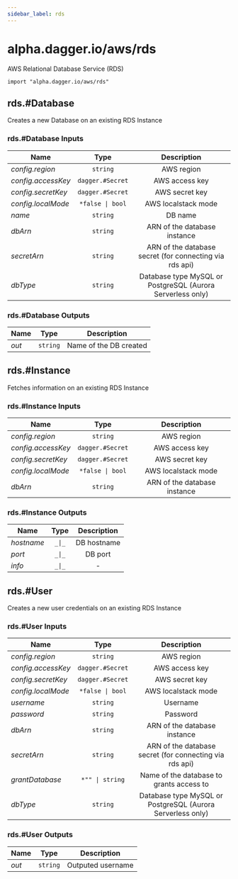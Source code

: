 ```yaml
---
sidebar_label: rds
---
```


# alpha.dagger.io/aws/rds

AWS Relational Database Service (RDS)

```cue
import "alpha.dagger.io/aws/rds"
```

## rds.#Database

Creates a new Database on an existing RDS Instance

### rds.#Database Inputs

| Name                 | Type                | Description                                                  |
| -------------        |:-------------:      |:-------------:                                               |
|*config.region*       | `string`            |AWS region                                                    |
|*config.accessKey*    | `dagger.#Secret`    |AWS access key                                                |
|*config.secretKey*    | `dagger.#Secret`    |AWS secret key                                                |
|*config.localMode*    | `*false \| bool`    |AWS localstack mode                                           |
|*name*                | `string`            |DB name                                                       |
|*dbArn*               | `string`            |ARN of the database instance                                  |
|*secretArn*           | `string`            |ARN of the database secret (for connecting via rds api)       |
|*dbType*              | `string`            |Database type MySQL or PostgreSQL (Aurora Serverless only)    |

### rds.#Database Outputs

| Name             | Type              | Description              |
| -------------    |:-------------:    |:-------------:           |
|*out*             | `string`          |Name of the DB created    |

## rds.#Instance

Fetches information on an existing RDS Instance

### rds.#Instance Inputs

| Name                 | Type                | Description                    |
| -------------        |:-------------:      |:-------------:                 |
|*config.region*       | `string`            |AWS region                      |
|*config.accessKey*    | `dagger.#Secret`    |AWS access key                  |
|*config.secretKey*    | `dagger.#Secret`    |AWS secret key                  |
|*config.localMode*    | `*false \| bool`    |AWS localstack mode             |
|*dbArn*               | `string`            |ARN of the database instance    |

### rds.#Instance Outputs

| Name             | Type              | Description        |
| -------------    |:-------------:    |:-------------:     |
|*hostname*        | `_\|_`            |DB hostname         |
|*port*            | `_\|_`            |DB port             |
|*info*            | `_\|_`            |-                   |

## rds.#User

Creates a new user credentials on an existing RDS Instance

### rds.#User Inputs

| Name                 | Type                | Description                                                  |
| -------------        |:-------------:      |:-------------:                                               |
|*config.region*       | `string`            |AWS region                                                    |
|*config.accessKey*    | `dagger.#Secret`    |AWS access key                                                |
|*config.secretKey*    | `dagger.#Secret`    |AWS secret key                                                |
|*config.localMode*    | `*false \| bool`    |AWS localstack mode                                           |
|*username*            | `string`            |Username                                                      |
|*password*            | `string`            |Password                                                      |
|*dbArn*               | `string`            |ARN of the database instance                                  |
|*secretArn*           | `string`            |ARN of the database secret (for connecting via rds api)       |
|*grantDatabase*       | `*"" \| string`     |Name of the database to grants access to                      |
|*dbType*              | `string`            |Database type MySQL or PostgreSQL (Aurora Serverless only)    |

### rds.#User Outputs

| Name             | Type              | Description         |
| -------------    |:-------------:    |:-------------:      |
|*out*             | `string`          |Outputed username    |
